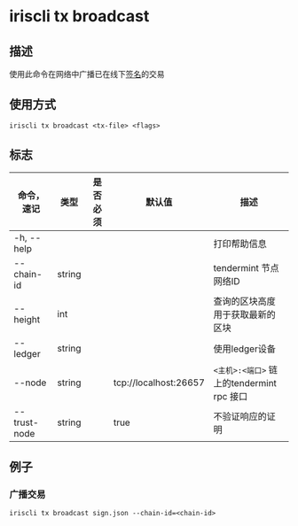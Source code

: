 # iriscli tx broadcast

## 描述

使用此命令在网络中广播已在线下[签名](./sign.md)的交易

## 使用方式

```
iriscli tx broadcast <tx-file> <flags> 
```

## 标志

| 命令，速记     | 类型   | 是否必须  | 默认值                  | 描述                                   |
| ------------ | ------ | -------- | --------------------- | ------------------------------------- |
| -h, --help   |        |          |                       | 打印帮助信息                             |
| --chain-id   | string |          |                       | tendermint 节点网络ID                   |
| --height     | int    |          |                       | 查询的区块高度用于获取最新的区块            |
| --ledger     | string |          |                       | 使用ledger设备                          |
| --node       | string |          | tcp://localhost:26657 | `<主机>:<端口>` 链上的tendermint rpc 接口 |
| --trust-node | string |          | true                  | 不验证响应的证明                          |

## 例子

### 广播交易

```
iriscli tx broadcast sign.json --chain-id=<chain-id>
```
